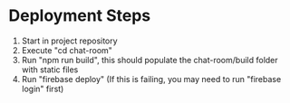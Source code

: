 # Deployment Steps
1. Start in project repository
2. Execute "cd chat-room"
3. Run "npm run build", this should populate the chat-room/build folder with static files
4. Run "firebase deploy" (If this is failing, you may need to run "firebase login" first)